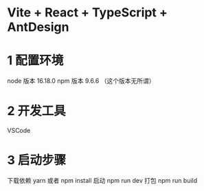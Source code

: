 # Vite + React + TypeScript + AntDesign

# 1 配置环境

node 版本 16.18.0
npm 版本 9.6.6 （这个版本无所谓）

# 2 开发工具

VSCode 

# 3 启动步骤

下载依赖 yarn 或者 npm install
启动 npm run dev
打包 npm run build